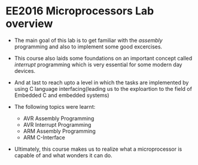 # **EE2016 Microprocessors Lab overview**

* The main goal of this lab is to get familiar with the *assembly* programming and also to implement some good excercises.

* This course also laids some foundations on an important concept called *interrupt* programming which is very essential for some modern day devices.

* And at last to reach upto a level in which the tasks are implemented by using C language interfacing(leading us to the exploartion to the field of Embedded C and embedded systems)

* The following topics were learnt:
  - AVR Assembly Programming
  - AVR Interrupt Programming
  - ARM Assembly Programming
  - ARM C-Interface
  
* Ultimately, this course makes us to realize what a microprocessor is capable of and what wonders it can do.  
